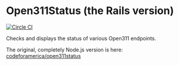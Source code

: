 Open311Status (the Rails version)
======================

[![Circle CI](https://circleci.com/gh/bensheldon/open311status-rails.png?style=shield)](https://circleci.com/gh/bensheldon/open311status-rails)

Checks and displays the status of various Open311 endpoints.

The original, completely Node.js version is here: [codeforamerica/open311status](https://github.com/codeforamerica/open311status)

